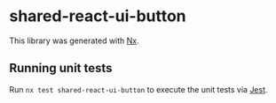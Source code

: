 # shared-react-ui-button

This library was generated with [Nx](https://nx.dev).

## Running unit tests

Run `nx test shared-react-ui-button` to execute the unit tests via [Jest](https://jestjs.io).

